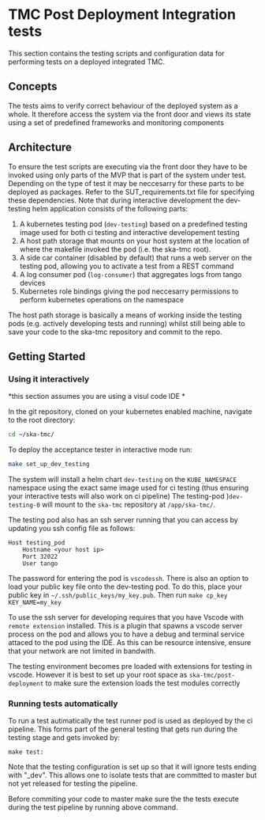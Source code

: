 # TMC Post Deployment Integration tests 

This section contains the testing scripts and configuration data for performing tests on a deployed integrated TMC.

## Concepts 

The tests aims to verify correct behaviour of the deployed system as a whole. It therefore access the system via the front door and views its state using a set of predefined frameworks and monitoring components

## Architecture

To ensure the test scripts are executing via the front door they have to be invoked using only parts of the MVP that is part of the system under test. Depending on the type of test it may be neccesarry for these parts to be deployed as packages. Refer to the SUT_requirements.txt file for specifying these dependencies.
Note that during interactive development the dev-testing helm application consists of the following parts:

1. A kubernetes testing pod (`dev-testing`) based on a predefined testing image used for both ci testing and interactive developement testing
2. A host path storage that mounts on your host system at the location of where the makefile invoked the pod (i.e. the ska-tmc root). 
3. A side car container (disabled by default) that runs a web server on the testing pod, allowing you to activate a test from a REST command
4. A log consumer pod (`log-consumer`) that aggregates logs from tango devices
4. Kubernetes role bindings giving the pod neccesarry permissions to perform kubernetes operations on the namespace


The host path storage is basically a means of working inside the testing pods (e.g. actively developing tests and running) whilst still being able to save your code to the ska-tmc repository and commit to the repo.

## Getting Started

### Using it interactively

*this section assumes you are using a visul code IDE *
 
In the git repository, cloned on your kubernetes enabled machine, navigate to the root directory:

```bash
cd ~/ska-tmc/
```

To deploy the acceptance tester in interactive mode run:

```bash
make set_up_dev_testing
```

The system will install a helm chart `dev-testing` on the `KUBE_NAMESPACE` namespace using the exact same image used for ci testing (thus ensuring your interactive tests will also work on ci pipeline) The testing-pod )`dev-testing-0` will mount to the `ska-tmc` repository at `/app/ska-tmc/`. 

The testing pod also has an ssh server running that you can access by updating you ssh config file as follows:


```shell
Host testing_pod
    Hostname <your host ip>
    Port 32022
    User tango
```
The password for entering the pod is `vscodessh`. There is also an option to load your public key file onto the dev-testing pod. To do this, place your public key in  `~/.ssh/public_keys/my_key.pub`. Then run `make cp_key KEY_NAME=my_key`

To use the ssh server for developing requires that you have Vscode with `remote extension` installed. This is a plugin that spawns a vscode server process on the pod and allows you to have a debug and terminal service attaced to the pod using the IDE. As this can be resource  intensive, ensure that your network are not limited in bandwith.

The testing environment becomes pre loaded with extensions for testing in vscode. However it is  best to set up your root space as `ska-tmc/post-deployment` to make sure the extension loads the test modules correctly


### Running tests automatically

To run a test autimatically the test runner pod is used as deployed by the ci pipeline. This forms part of the general testing that gets run during the testing stage and gets invoked by:

```shell
make test:
```
Note that the testing configuration is set up so that it will ignore tests ending with "_dev". This allows one to isolate tests that are committed to master but not yet released for testing the pipeline.

Before commiting your code to master make sure the the tests execute during the test pipeline by running above command.

